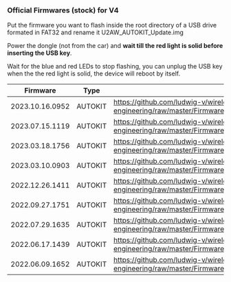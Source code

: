 ### Official Firmwares (stock) for V4

Put the firmware you want to flash inside the root directory of a USB drive formated in FAT32 and rename it U2AW_AUTOKIT_Update.img

Power the dongle (not from the car) and **wait till the red light is solid before inserting the USB key**.

Wait for the blue and red LEDs to stop flashing, you can unplug the USB key when the the red light is solid, the device will reboot by itself.

| Firmware | Type | Download link |
| - | - | - |
| 2023.10.16.0952 | AUTOKIT | https://github.com/ludwig-v/wireless-carplay-dongle-reverse-engineering/raw/master/Firmware/U2AW/_AUTOKIT/2023.10.16.0952/U2AW_AUTOKIT_Update.img |
| 2023.07.15.1119 | AUTOKIT | https://github.com/ludwig-v/wireless-carplay-dongle-reverse-engineering/raw/master/Firmware/U2AW/_AUTOKIT/2023.07.15.1119/U2AW_AUTOKIT_Update.img |
| 2023.03.18.1756 | AUTOKIT | https://github.com/ludwig-v/wireless-carplay-dongle-reverse-engineering/raw/master/Firmware/U2AW/_AUTOKIT/2023.03.18.1756/U2AW_AUTOKIT_Update.img |
| 2023.03.10.0903 | AUTOKIT | https://github.com/ludwig-v/wireless-carplay-dongle-reverse-engineering/raw/master/Firmware/U2AW/_AUTOKIT/2023.03.10.0903/U2AW_AUTOKIT_Update.img |
| 2022.12.26.1411 | AUTOKIT | https://github.com/ludwig-v/wireless-carplay-dongle-reverse-engineering/raw/master/Firmware/U2AW/_AUTOKIT/2022.12.26.1411/U2AW_AUTOKIT_Update.img |
| 2022.09.27.1751 | AUTOKIT | https://github.com/ludwig-v/wireless-carplay-dongle-reverse-engineering/raw/master/Firmware/U2AW/_AUTOKIT/2022.09.27.1751/U2AW_AUTOKIT_Update.img |
| 2022.07.29.1635 | AUTOKIT | https://github.com/ludwig-v/wireless-carplay-dongle-reverse-engineering/raw/master/Firmware/U2AW/_AUTOKIT/2022.07.29.1635/U2AW_AUTOKIT_Update.img |
| 2022.06.17.1439 | AUTOKIT | https://github.com/ludwig-v/wireless-carplay-dongle-reverse-engineering/raw/master/Firmware/U2AW/_AUTOKIT/2022.06.17.1439/U2AW_AUTOKIT_Update.img |
| 2022.06.09.1652 | AUTOKIT | https://github.com/ludwig-v/wireless-carplay-dongle-reverse-engineering/raw/master/Firmware/U2AW/_AUTOKIT/2022.06.09.1652/U2AW_AUTOKIT_Update.img |
